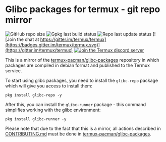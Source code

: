 # Glibc packages for termux - git repo mirror
![GitHub repo size](https://img.shields.io/github/repo-size/termux/glibc-packages)
![Gpkg last build status](https://github.com/termux/glibc-packages/workflows/Build%20gpkg/badge.svg)
![Repo last update status](https://github.com/termux/glibc-packages/workflows/Update%20repo/badge.svg)
[![Join the chat at https://gitter.im/termux/termux](https://badges.gitter.im/termux/termux.svg)](https://gitter.im/termux/termux)
[![Join the Termux discord server](https://img.shields.io/discord/641256914684084234.svg?label=&logo=discord&logoColor=ffffff&color=5865F2)](https://discord.gg/HXpF69X)

This is a mirror of the [termux-pacman/glibc-packages](https://github.com/termux-pacman/glibc-packages) repository in which packages are compiled in debian format and published to the Termux service.

To start using glibc packages, you need to install the `glibc-repo` package which will give you access to install them:
```
pkg install glibc-repo -y
```

After this, you can install the `glibc-runner` package - this command simplifies working with the glibc environment:
```
pkg install glibc-runner -y
```

Please note that due to the fact that this is a mirror, all actions described in [CONTRIBUTING.md](CONTRIBUTING.md) must be done in [termux-pacman/glibc-packages](https://github.com/termux-pacman/glibc-packages).

